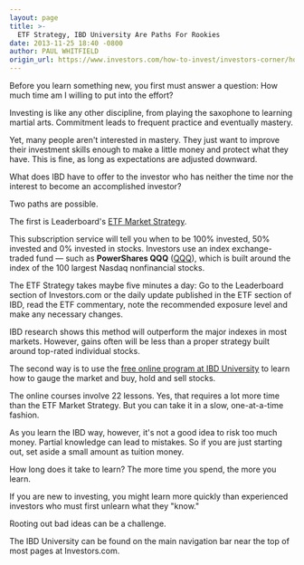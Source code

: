 ```yaml
---
layout: page
title: >-
  ETF Strategy, IBD University Are Paths For Rookies
date: 2013-11-25 18:40 -0800
author: PAUL WHITFIELD
origin_url: https://www.investors.com/how-to-invest/investors-corner/how-to-invest-if-you-have-no-time
---
```





Before you learn something new, you first must answer a question: How much time am I willing to put into the effort?


Investing is like any other discipline, from playing the saxophone to learning martial arts. Commitment leads to frequent practice and eventually mastery.


Yet, many people aren't interested in mastery. They just want to improve their investment skills enough to make a little money and protect what they have. This is fine, as long as expectations are adjusted downward.


What does IBD have to offer to the investor who has neither the time nor the interest to become an accomplished investor?


Two paths are possible.


The first is Leaderboard's [ETF Market Strategy](https://www.investors.com/offer/splash.aspx?id=etfstrategy).


This subscription service will tell you when to be 100% invested, 50% invested and 0% invested in stocks. Investors use an index exchange-traded fund — such as **PowerShares QQQ** ([QQQ](https://research.investors.com/quote.aspx?symbol=QQQ)), which is built around the index of the 100 largest Nasdaq nonfinancial stocks.


The ETF Strategy takes maybe five minutes a day: Go to the Leaderboard section of Investors.com or the daily update published in the ETF section of IBD, read the ETF commentary, note the recommended exposure level and make any necessary changes.


IBD research shows this method will outperform the major indexes in most markets. However, gains often will be less than a proper strategy built around top-rated individual stocks.


The second way is to use the [free online program at IBD University](http://education.investors.com/onlinecourses.aspx?nav=secondIBDUOnlineCourses) to learn how to gauge the market and buy, hold and sell stocks.


The online courses involve 22 lessons. Yes, that requires a lot more time than the ETF Market Strategy. But you can take it in a slow, one-at-a-time fashion.


As you learn the IBD way, however, it's not a good idea to risk too much money. Partial knowledge can lead to mistakes. So if you are just starting out, set aside a small amount as tuition money.


How long does it take to learn? The more time you spend, the more you learn.


If you are new to investing, you might learn more quickly than experienced investors who must first unlearn what they "know."


Rooting out bad ideas can be a challenge.


The IBD University can be found on the main navigation bar near the top of most pages at Investors.com.




